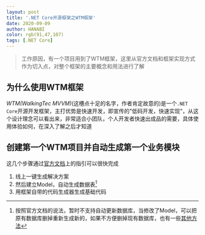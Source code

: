 ```yaml
---
layout: post
title: '.NET Core开源框架之WTM框架'
date: 2020-09-09
author: HANABI
color: rgb(91,47,107)
tags: [.NET Core]
---
```


> 工作原因，有一个项目用到了WTM框架，这里从官方文档和框架实现方式作为切入点，对整个框架的主要概念和用法进行了解

## 为什么使用WTM框架

*WTM(WalkingTec MVVM)*(这槽点十足的名字，作者肯定故意的)是一个`.NET Core`开源开发框架，主打优势是快速开发，即宣传的"低码开发，快速实现"，从这个设计理念可以看出来，非常适合小团队，个人开发者快速出成品的需要，具体使用体验如何，在深入了解之后才知道



## 创建第一个WTM项目并自动生成第一个业务模块

这几个步骤通过[官方文档](https://wtmdoc.walkingtec.cn/#/QuickStart/FirstProject)上的指引可以很快完成

1. 线上一键生成解决方案
2. 然后建立Model，自动生成数据表[^1]
3. 用框架自带的代码生成器生成基础代码





[^1]: 按照官方文档的说法，暂时不支持自动更新数据库，当修改了Model，可以把原有数据库删掉重新生成新的，如果不方便删掉现有数据库，也有一些[其他方法](https://wtmdoc.walkingtec.cn/#/Data/Migration)